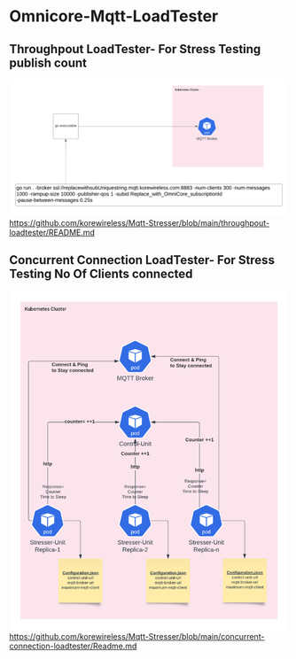 ﻿# Omnicore-Mqtt-LoadTester
## Throughpout LoadTester- For Stress Testing publish count
![Throughpout](throughpout.png "Throughpout")
https://github.com/korewireless/Mqtt-Stresser/blob/main/throughpout-loadtester/README.md
## Concurrent Connection LoadTester- For Stress Testing No Of Clients connected
![Concurrent](concurrent.png "Concurrent")
https://github.com/korewireless/Mqtt-Stresser/blob/main/concurrent-connection-loadtester/Readme.md
